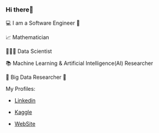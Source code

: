 ### Hi there👋

 💻 I am a Software Engineer 🤟
 
 📈 Mathematician
 
 👩🏻‍💻 Data Scientist
 
 📚 Machine Learning & Artificial Intelligence(AI) Researcher
 
 🔎 Big Data Researcher 🤟
 

 My Profiles:


- [Linkedin](https://www.linkedin.com/in/halenurbulgu/)
 
- [Kaggle](https://www.kaggle.com/halenurbulgu)

- [WebSite](https://lastdatabender.com)


<!--
**HalenurBulgu/HalenurBulgu** is a ✨ _special_ ✨ repository because its `README.md` (this file) appears on your GitHub profile.



-->
